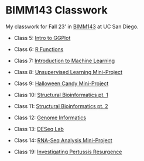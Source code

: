 # BIMM143 Classwork
My classwork for Fall 23' in [BIMM143](https://bioboot.github.io/bimm143_F23/) at UC San Diego.  

- Class 5: [Intro to GGPlot](https://github.com/aishamohamed0/bimm143_github/blob/main/Class5/Class5.md)

- Class 6: [R Functions](https://github.com/aishamohamed0/bimm143_github/blob/main/Class6/Class6.md)

- Class 7: [Introduction to Machine Learning](https://github.com/aishamohamed0/bimm143_github/blob/main/Class7/Class7.md)

- Class 8: [Unsupervised Learning Mini-Project](https://github.com/aishamohamed0/bimm143_github/blob/main/Class8/Class8.md)

- Class 9: [Halloween Candy Mini-Project](https://github.com/aishamohamed0/bimm143_github/blob/main/Class9/Class9.md)

- Class 10: [Structural Bioinformatics pt. 1](https://github.com/aishamohamed0/bimm143_github/blob/main/Class10/Class10.md)

- Class 11: [Structural Bioinformatics pt. 2](https://github.com/aishamohamed0/bimm143_github/blob/main/Class11/Class10_pt2.md)

- Class 12: [Genome Informatics](https://github.com/aishamohamed0/bimm143_github/blob/main/Class12/Class%2012%20Genome%20Informatics.pdf)

- Class 13: [DESeq Lab](https://github.com/aishamohamed0/bimm143_github/blob/main/Class13/Class13.md)

- Class 14: [RNA-Seq Analysis Mini-Project](https://github.com/aishamohamed0/bimm143_github/blob/main/Class14/Class14.md)

- Class 19: [Investigating Pertussis Resurgence]()

